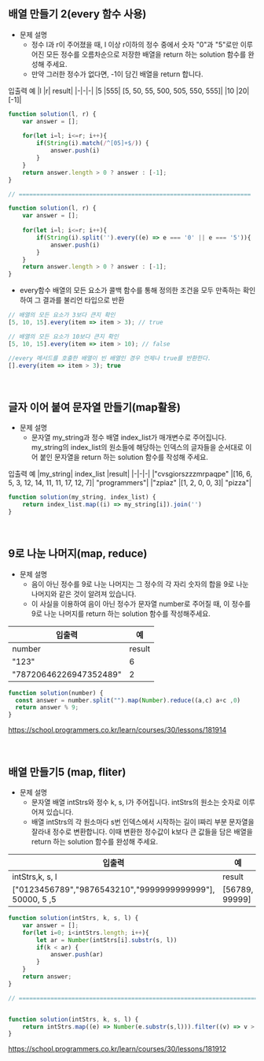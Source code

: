 ## 배열 만들기 2(every 함수 사용)

- 문제 설명
  - 정수 l과 r이 주어졌을 때, l 이상 r이하의 정수 중에서 숫자 "0"과 "5"로만 이루어진 모든 정수를 오름차순으로 저장한 배열을 return 하는 solution 함수를 완성해 주세요.
  - 만약 그러한 정수가 없다면, -1이 담긴 배열을 return 합니다.
 
입출력 예
|l	|r|	result|
|-|-|-|
|5	|555|	[5, 50, 55, 500, 505, 550, 555]|
|10	|20|	[-1]|

```jsx
function solution(l, r) {
    var answer = [];
    
    for(let i=l; i<=r; i++){
        if(String(i).match(/^[05]+$/)) {
            answer.push(i)
        }
    }
    return answer.length > 0 ? answer : [-1];
}

// ==================================================================

function solution(l, r) {
    var answer = [];
    
    for(let i=l; i<=r; i++){
        if(String(i).split('').every((e) => e === '0' || e === '5')){
            answer.push(i)
        }
    }
    return answer.length > 0 ? answer : [-1];
}
```

- every함수
  배열의 모든 요소가 콜백 함수를 통해 정의한 조건을 모두 만족하는 확인하여 그 결과를 불리언 타입으로 반환
```jsx
// 배열의 모든 요소가 3보다 큰지 확인
[5, 10, 15].every(item => item > 3); // true

// 배열의 모든 요소가 10보다 큰지 확인 
[5, 10, 15].every(item => item > 10); // false

//every 메서드를 호출한 배열이 빈 배열인 경우 언제나 true를 반환한다.
[].every(item => item > 3); true
```

<br />

## 글자 이어 붙여 문자열 만들기(map활용)

- 문제 설명
  - 문자열 my_string과 정수 배열 index_list가 매개변수로 주어집니다. my_string의 index_list의 원소들에 해당하는 인덱스의 글자들을 순서대로 이어 붙인 문자열을 return 하는 solution 함수를 작성해 주세요.

입출력 예
|my_string|	index_list	|result|
|-|-|-|
|"cvsgiorszzzmrpaqpe"	|[16, 6, 5, 3, 12, 14, 11, 11, 17, 12, 7]|	"programmers"|
|"zpiaz"	|[1, 2, 0, 0, 3]|	"pizza"|


```jsx
function solution(my_string, index_list) {
    return index_list.map((i) => my_string[i]).join('')
}
```

<br/>

## 9로 나눈 나머지(map, reduce)

- 문제 설명
  - 음이 아닌 정수를 9로 나눈 나머지는 그 정수의 각 자리 숫자의 합을 9로 나눈 나머지와 같은 것이 알려져 있습니다.
  - 이 사실을 이용하여 음이 아닌 정수가 문자열 number로 주어질 때, 이 정수를 9로 나눈 나머지를 return 하는 solution 함수를 작성해주세요.

|입출력| 예|
|-|-|
|number|	result|
|"123"|	6|
|"78720646226947352489"|	2|

```jsx
function solution(number) {
  const answer = number.split("").map(Number).reduce((a,c) a+c ,0)
  return answer % 9;
}
```
https://school.programmers.co.kr/learn/courses/30/lessons/181914

<br />

## 배열 만들기5 (map, fliter)

- 문제 설명
  - 문자열 배열 intStrs와 정수 k, s, l가 주어집니다. intStrs의 원소는 숫자로 이루어져 있습니다.
  - 배열 intStrs의 각 원소마다 s번 인덱스에서 시작하는 길이 l짜리 부분 문자열을 잘라내 정수로 변환합니다. 이때 변환한 정수값이 k보다 큰 값들을 담은 배열을 return 하는 solution 함수를 완성해 주세요.


|입출력 |예|
|-|-|
|intStrs,k,	s,	l	|result|
|["0123456789","9876543210","9999999999999"],	50000,	5	,5|[56789, 99999]|


```jsx
function solution(intStrs, k, s, l) {
    var answer = [];
    for(let i=0; i<intStrs.length; i++){
        let ar = Number(intStrs[i].substr(s, l))
        if(k < ar) {
            answer.push(ar)
        }
    }
    return answer;
}

// ===================================================================================


function solution(intStrs, k, s, l) {
    return intStrs.map((e) => Number(e.substr(s,l))).filter((v) => v > k)
}
```

https://school.programmers.co.kr/learn/courses/30/lessons/181912
